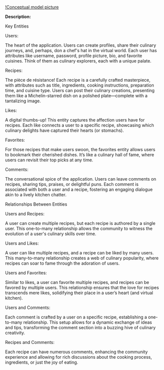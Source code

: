[!Conceptual model picture](DBDesign/ConceptualModel.PNG)

**Description:**

Key Entities

Users:

The heart of the application. Users can create profiles, share their culinary journeys, and, perhaps, don a chef's hat in the virtual world. Each user has attributes like username, password, profile picture, bio, and favorite cuisines. Think of them as culinary explorers, each with a unique palate.

Recipes:

The pièce de résistance! Each recipe is a carefully crafted masterpiece, with attributes such as title, ingredients, cooking instructions, preparation time, and cuisine type. Users can post their culinary creations, presenting them like a Michelin-starred dish on a polished plate—complete with a tantalizing image.

Likes:

A digital thumbs-up! This entity captures the affection users have for recipes. Each like connects a user to a specific recipe, showcasing which culinary delights have captured their hearts (or stomachs).

Favorites:

For those recipes that make users swoon, the favorites entity allows users to bookmark their cherished dishes. It’s like a culinary hall of fame, where users can revisit their top picks at any time.

Comments:

The conversational spice of the application. Users can leave comments on recipes, sharing tips, praises, or delightful puns. Each comment is associated with both a user and a recipe, fostering an engaging dialogue akin to a lively kitchen chatter.

Relationships Between Entities

Users and Recipes: 

A user can create multiple recipes, but each recipe is authored by a single user. This one-to-many relationship allows the community to witness the evolution of a user's culinary skills over time.

Users and Likes: 

A user can like multiple recipes, and a recipe can be liked by many users. This many-to-many relationship creates a web of culinary popularity, where recipes can soar to fame through the adoration of users.

Users and Favorites: 

Similar to likes, a user can favorite multiple recipes, and recipes can be favored by multiple users. This relationship ensures that the love for recipes transcends mere likes, solidifying their place in a user’s heart (and virtual kitchen).

Users and Comments: 

Each comment is crafted by a user on a specific recipe, establishing a one-to-many relationship. This setup allows for a dynamic exchange of ideas and tips, transforming the comment section into a buzzing hive of culinary creativity.

Recipes and Comments: 

Each recipe can have numerous comments, enhancing the community experience and allowing for rich discussions about the cooking process, ingredients, or just the joy of eating.
